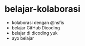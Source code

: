 # belajar-kolaborasi
- kolaborasi dengan @nsfis
- belajar GitHub Dicoding
- belajar di dicoding yuk
- ayo belajar
